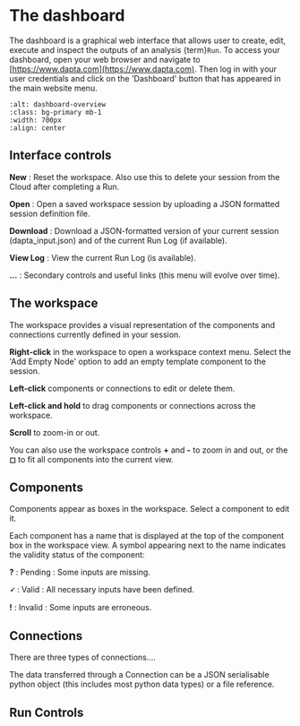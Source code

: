# The dashboard

The dashboard is a graphical web interface that allows user to create, edit, execute and inspect the outputs of an analysis {term}`Run`. 
To access your dashboard, open your web browser and navigate to [https://www.dapta.com](https://www.dapta.com). 
Then log in with your user credentials and click on the 'Dashboard' button that has appeared in the main website menu. 

```{image} media/dashboard-overview.png
:alt: dashboard-overview
:class: bg-primary mb-1
:width: 700px
:align: center
```

## Interface controls
 
**New** : Reset the workspace. Also use this to delete your session from the Cloud after completing a Run. 

**Open** : Open a saved workspace session by uploading a JSON formatted session definition file. 

**Download** : Download a JSON-formatted version of your current session (dapta_input.json) and of the current Run Log (if available).

**View Log** : View the current Run Log (is available). 

**...** : Secondary controls and useful links (this menu will evolve over time). 

## The workspace

The workspace provides a visual representation of the components and connections currently defined in your session. 

**Right-click** in the workspace to open a workspace context menu. Select the 'Add Empty Node' option to add an empty template component to the session. 

**Left-click** components or connections to edit or delete them. 

**Left-click and hold** to drag components or connections across the workspace.

**Scroll** to zoom-in or out. 

You can also use the workspace controls **+** and **-** to zoom in and out, or the **◻** to fit all components into the current view.
## Components

Components appear as boxes in the workspace. 
Select a component to edit it. 

Each component has a name that is displayed at the top of the component box in the workspace view.
A symbol appearing next to the name indicates the validity status of the component:

**?** : Pending : Some inputs are missing.

**🗸** : Valid : All necessary inputs have been defined. 

**!** : Invalid : Some inputs are erroneous. 

## Connections

There are three types of connections....

The data transferred through a Connection can be a JSON serialisable python object (this includes most python data types) or a file reference. 

## Run Controls

